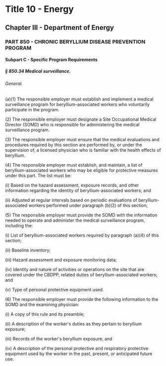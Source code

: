 
# Title 10 - Energy
## Chapter III - Department of Energy
### PART 850 - CHRONIC BERYLLIUM DISEASE PREVENTION PROGRAM
#### Subpart C - Specific Program Requirements
##### § 850.34 Medical surveillance.
###### General.

(a)(1) The responsible employer must establish and implement a medical surveillance program for beryllium-associated workers who voluntarily participate in the program.

(2) The responsible employer must designate a Site Occupational Medical Director (SOMD) who is responsible for administering the medical surveillance program.

(3) The responsible employer must ensure that the medical evaluations and procedures required by this section are performed by, or under the supervision of, a licensed physician who is familiar with the health effects of beryllium.

(4) The responsible employer must establish, and maintain, a list of beryllium-associated workers who may be eligible for protective measures under this part. The list must be:

(i) Based on the hazard assessment, exposure records, and other information regarding the identity of beryllium-associated workers; and

(ii) Adjusted at regular intervals based on periodic evaluations of beryllium-associated workers performed under paragraph (b)(2) of this section;

(5) The responsible employer must provide the SOMD with the information needed to operate and administer the medical surveillance program, including the:

(i) List of beryllium-associated workers required by paragraph (a)(4) of this section;

(ii) Baseline inventory;

(iii) Hazard assessment and exposure monitoring data;

(iv) Identity and nature of activities or operations on the site that are covered under the CBDPP, related duties of beryllium-associated workers; and

(v) Type of personal protective equipment used.

(6) The responsible employer must provide the following information to the SOMD and the examining physician:

(i) A copy of this rule and its preamble;

(ii) A description of the worker's duties as they pertain to beryllium exposure;

(iii) Records of the worker's beryllium exposure; and

(iv) A description of the personal protective and respiratory protective equipment used by the worker in the past, present, or anticipated future use.

